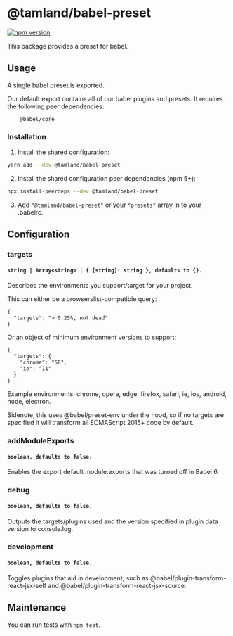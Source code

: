 # @tamland/babel-preset

[![npm version](https://badge.fury.io/js/%40tamland%2Fbabel-preset.svg)](https://badge.fury.io/js/%40tamland%2Fbabel-preset)

This package provides a preset for babel.

## Usage

A single babel preset is exported.

Our default export contains all of our babel plugins and presets. It requires the following peer dependencies:

```
    @babel/core
```

### Installation

1. Install the shared configuration:

  ```sh
  yarn add --dev @tamland/babel-preset
  ```

2. Install the shared configuration peer dependencies (npm 5+):

  ```sh
  npx install-peerdeps --dev @tamland/babel-preset
  ```

3. Add `"@tamland/babel-preset"` or your `"presets"` array in to your .babelrc.

## Configuration

### targets

#### `string | Array<string> | { [string]: string }, defaults to {}.`

Describes the environments you support/target for your project.

This can either be a browserslist-compatible query:

```
{
  "targets": "> 0.25%, not dead"
}
```

Or an object of minimum environment versions to support:

```
{
  "targets": {
    "chrome": "58",
    "ie": "11"
  }
}
```

Example environments: chrome, opera, edge, firefox, safari, ie, ios, android, node, electron.

Sidenote, this uses @babel/preset-env under the hood, so if no targets are specified it will transform all ECMAScript 2015+ code by default.


### addModuleExports

#### `boolean, defaults to false.`

Enables the export default module.exports that was turned off in Babel 6.


### debug

#### `boolean, defaults to false.`

Outputs the targets/plugins used and the version specified in plugin data version to console.log.


### development

#### `boolean, defaults to false.`

Toggles plugins that aid in development, such as @babel/plugin-transform-react-jsx-self and
@babel/plugin-transform-react-jsx-source.


## Maintenance

You can run tests with `npm test`.
